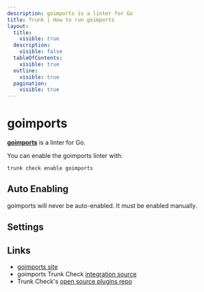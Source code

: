 ```yaml
---
description: goimports is a linter for Go
title: Trunk | How to run goimports
layout:
  title:
    visible: true
  description:
    visible: false
  tableOfContents:
    visible: true
  outline:
    visible: true
  pagination:
    visible: true
---
```


# goimports

[**goimports**](https://pkg.go.dev/golang.org/x/tools/cmd/goimports) is a linter for Go.

You can enable the goimports linter with:

```shell
trunk check enable goimports
```

## Auto Enabling

goimports will never be auto-enabled. It must be enabled manually.

## Settings





## Links

- [goimports site](https://pkg.go.dev/golang.org/x/tools/cmd/goimports)
- goimports Trunk Check [integration source](https://github.com/trunk-io/plugins/tree/main/linters/goimports)
- Trunk Check's [open source plugins repo](https://github.com/trunk-io/plugins/tree/main)
